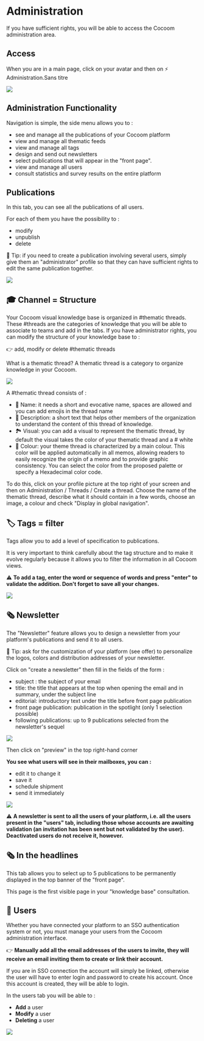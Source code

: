 # Administration
If you have sufficient rights, you will be able to access the Cocoom administration area. 



## Access 

When you are in a main page, click on your avatar and then on ⚡️ Administration.Sans titre

![](https://paper-attachments.dropbox.com/s_B31B66DE2EF87C98B13C4FE411E451DBD13A100353347766B72A6280CDDAFD50_1589116203309_image.png)



## Administration Functionality

Navigation is simple, the side menu allows you to :


- see and manage all the publications of your Cocoom platform
- view and manage all thematic feeds
- view and manage all tags
- design and send out newsletters
- select publications that will appear in the "front page".
- view and manage all users
- consult statistics and survey results on the entire platform


## Publications

In this tab, you can see all the publications of all users.

For each of them you have the possibility to :

- modify
- unpublish
- delete

📌 Tip: if you need to create a publication involving several users, simply give them an "administrator" profile so that they can have sufficient rights to edit the same publication together.

![](https://pws.cocoom.com/wp-content/uploads/2020/04/Capture-d%E2%80%99%C3%A9cran-2020-05-07-%C3%A0-14.21.32.png)




## 🎓 Channel = Structure 

Your Cocoom visual knowledge base is organized in #thematic threads. These #threads are the categories of knowledge that you will be able to associate to teams and add in the tabs. If you have administrator rights, you can modify the structure of your knowledge base to :

👉 add, modify or delete #thematic threads

What is a thematic thread?
A thematic thread is a category to organize knowledge in your Cocoom.


![](https://i0.wp.com/cocoom.com/wp-content/uploads/2020/03/Tags.gif)


A #thematic thread consists of :


- 🔗 Name: it needs a short and evocative name, spaces are allowed and you can add emojis in the thread name
- 📄 Description: a short text that helps other members of the organization to understand the content of this thread of knowledge.
- 🏞 Visual: you can add a visual to represent the thematic thread, by default the visual takes the color of your thematic thread and a # white
- 🎨 Colour: your theme thread is characterized by a main colour. This color will be applied automatically in all memos, allowing readers to easily recognize the origin of a memo and to provide graphic consistency. You can select the color from the proposed palette or specify a Hexadecimal color code.

To do this, click on your profile picture at the top right of your screen and then on Administration / Threads / Create a thread. Choose the name of the thematic thread, describe what it should contain in a few words, choose an image, a colour and check "Display in global navigation".



## 🏷 Tags = filter

Tags allow you to add a level of specification to publications.

It is very important to think carefully about the tag structure and to make it evolve regularly because it allows you to filter the information in all Cocoom views.

⚠️ **To add a tag, enter the word or sequence of words and press "enter" to validate the addition. Don't forget to save all your changes.**


![](https://paper-attachments.dropbox.com/s_B31B66DE2EF87C98B13C4FE411E451DBD13A100353347766B72A6280CDDAFD50_1589116541974_image.png)



## 🗞 Newsletter

The "Newsletter" feature allows you to design a newsletter from your platform's publications and send it to all users.

📌 Tip: ask for the customization of your platform (see offer) to personalize the logos, colors and distribution addresses of your newsletter.

Click on "create a newsletter" then fill in the fields of the form :

- subject : the subject of your email
- title: the title that appears at the top when opening the email and in summary, under the subject line
- editorial: introductory text under the title before front page publication
- front page publication: publication in the spotlight (only 1 selection possible)
- following publications: up to 9 publications selected from the newsletter's sequel


![](https://paper-attachments.dropbox.com/s_B31B66DE2EF87C98B13C4FE411E451DBD13A100353347766B72A6280CDDAFD50_1589116600716_image.png)


Then click on "preview" in the top right-hand corner

**You see what users will see in their mailboxes, you can :**

- edit it to change it
- save it
- schedule shipment
- send it immediately


![](https://paper-attachments.dropbox.com/s_B31B66DE2EF87C98B13C4FE411E451DBD13A100353347766B72A6280CDDAFD50_1589116621729_image.png)


⚠️ **A newsletter is sent to all the users of your platform, i.e. all the users present in the "users" tab, including those whose accounts are awaiting validation (an invitation has been sent but not validated by the user). Deactivated users do not receive it, however.**



## 🗞 In the headlines

This tab allows you to select up to 5 publications to be permanently displayed in the top banner of the "front page".

This page is the first visible page in your "knowledge base" consultation.



## 👨 Users

Whether you have connected your platform to an SSO authentication system or not, you must manage your users from the Cocoom administration interface.

👉 **Manually add all the email addresses of the users to invite, they will receive an email inviting them to create or link their account.**

If you are in SSO connection the account will simply be linked, otherwise the user will have to enter login and password to create his account. Once this account is created, they will be able to login.

In the users tab you will be able to :

- **Add** a user
- **Modify** a user
- **Deleting** a user


![](https://i0.wp.com/cocoom.com/wp-content/uploads/2020/03/Utilisateurs.png)


